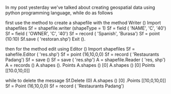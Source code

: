 
In my post yesterday we've talked about creating geospatial data using python programming language, while do as follows

first use the method to create a shapefile with the method Writer ()
Import shapefiles
Sf = shapefile.writer (shapeType = 1)
Sf = field ( 'NAME', 'C', '40')
Sf = field ( 'OWNER', 'C', '40')
Sf = record ( 'Spanish', 'Burasa')
Sf = point (10:10)
Sf.save ( 'restoran.shp')
Exit ().

then for the method edit using Editor ()
Import shapefiles
Sf = sahefile.Editor ( 'res.shp')
Sf = point (16,10,0,0)
Sf = record ( 'Restaurants Padang')
Sf = save ()
Sf = save ( 'res.shp')
A = shapefile.Reader ( 'res, shp')
A = records ()
A.shapes (). Points
A.shapes () [0]
A.shapes () [0] Points
[[10.0,10,0]]

while to delete the message
Sf.Delete (0)
A.shapes () [0] .Points
[[10,0,10,0]]
Sf = Point (16,10,0,0)
Sf = record ( 'Restaurants Padang')
